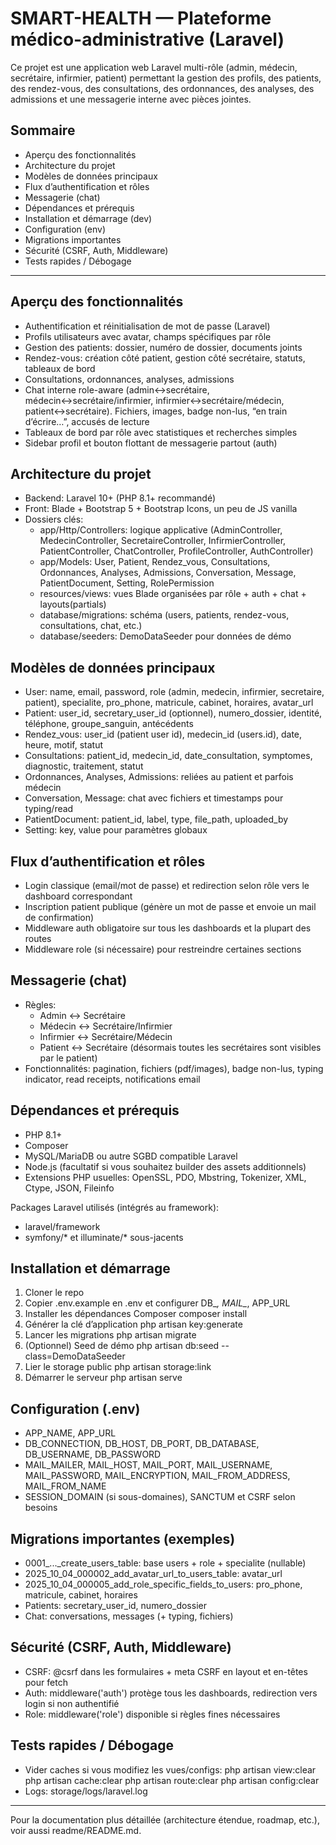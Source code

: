 # SMART-HEALTH — Plateforme médico-administrative (Laravel)

Ce projet est une application web Laravel multi-rôle (admin, médecin, secrétaire, infirmier, patient) permettant la gestion des profils, des patients, des rendez-vous, des consultations, des ordonnances, des analyses, des admissions et une messagerie interne avec pièces jointes.


## Sommaire
- Aperçu des fonctionnalités
- Architecture du projet
- Modèles de données principaux
- Flux d’authentification et rôles
- Messagerie (chat)
- Dépendances et prérequis
- Installation et démarrage (dev)
- Configuration (env)
- Migrations importantes
- Sécurité (CSRF, Auth, Middleware)
- Tests rapides / Débogage

---

## Aperçu des fonctionnalités
- Authentification et réinitialisation de mot de passe (Laravel)
- Profils utilisateurs avec avatar, champs spécifiques par rôle
- Gestion des patients: dossier, numéro de dossier, documents joints
- Rendez-vous: création côté patient, gestion côté secrétaire, statuts, tableaux de bord
- Consultations, ordonnances, analyses, admissions
- Chat interne role-aware (admin↔secrétaire, médecin↔secrétaire/infirmier, infirmier↔secrétaire/médecin, patient↔secrétaire). Fichiers, images, badge non-lus, “en train d’écrire…”, accusés de lecture
- Tableaux de bord par rôle avec statistiques et recherches simples
- Sidebar profil et bouton flottant de messagerie partout (auth)

## Architecture du projet
- Backend: Laravel 10+ (PHP 8.1+ recommandé)
- Front: Blade + Bootstrap 5 + Bootstrap Icons, un peu de JS vanilla
- Dossiers clés:
  - app/Http/Controllers: logique applicative (AdminController, MedecinController, SecretaireController, InfirmierController, PatientController, ChatController, ProfileController, AuthController)
  - app/Models: User, Patient, Rendez_vous, Consultations, Ordonnances, Analyses, Admissions, Conversation, Message, PatientDocument, Setting, RolePermission
  - resources/views: vues Blade organisées par rôle + auth + chat + layouts(partials)
  - database/migrations: schéma (users, patients, rendez-vous, consultations, chat, etc.)
  - database/seeders: DemoDataSeeder pour données de démo

## Modèles de données principaux
- User: name, email, password, role (admin, medecin, infirmier, secretaire, patient), specialite, pro_phone, matricule, cabinet, horaires, avatar_url
- Patient: user_id, secretary_user_id (optionnel), numero_dossier, identité, téléphone, groupe_sanguin, antécédents
- Rendez_vous: user_id (patient user id), medecin_id (users.id), date, heure, motif, statut
- Consultations: patient_id, medecin_id, date_consultation, symptomes, diagnostic, traitement, statut
- Ordonnances, Analyses, Admissions: reliées au patient et parfois médecin
- Conversation, Message: chat avec fichiers et timestamps pour typing/read
- PatientDocument: patient_id, label, type, file_path, uploaded_by
- Setting: key, value pour paramètres globaux

## Flux d’authentification et rôles
- Login classique (email/mot de passe) et redirection selon rôle vers le dashboard correspondant
- Inscription patient publique (génère un mot de passe et envoie un mail de confirmation)
- Middleware auth obligatoire sur tous les dashboards et la plupart des routes
- Middleware role (si nécessaire) pour restreindre certaines sections

## Messagerie (chat)
- Règles:
  - Admin ↔ Secrétaire
  - Médecin ↔ Secrétaire/Infirmier
  - Infirmier ↔ Secrétaire/Médecin
  - Patient ↔ Secrétaire (désormais toutes les secrétaires sont visibles par le patient)
- Fonctionnalités: pagination, fichiers (pdf/images), badge non-lus, typing indicator, read receipts, notifications email

## Dépendances et prérequis
- PHP 8.1+
- Composer
- MySQL/MariaDB ou autre SGBD compatible Laravel
- Node.js (facultatif si vous souhaitez builder des assets additionnels)
- Extensions PHP usuelles: OpenSSL, PDO, Mbstring, Tokenizer, XML, Ctype, JSON, Fileinfo

Packages Laravel utilisés (intégrés au framework):
- laravel/framework
- symfony/* et illuminate/* sous-jacents

## Installation et démarrage
1. Cloner le repo
2. Copier .env.example en .env et configurer DB_*, MAIL_*, APP_URL
3. Installer les dépendances Composer
   composer install
4. Générer la clé d’application
   php artisan key:generate
5. Lancer les migrations
   php artisan migrate
6. (Optionnel) Seed de démo
   php artisan db:seed --class=DemoDataSeeder
7. Lier le storage public
   php artisan storage:link
8. Démarrer le serveur
   php artisan serve

## Configuration (.env)
- APP_NAME, APP_URL
- DB_CONNECTION, DB_HOST, DB_PORT, DB_DATABASE, DB_USERNAME, DB_PASSWORD
- MAIL_MAILER, MAIL_HOST, MAIL_PORT, MAIL_USERNAME, MAIL_PASSWORD, MAIL_ENCRYPTION, MAIL_FROM_ADDRESS, MAIL_FROM_NAME
- SESSION_DOMAIN (si sous-domaines), SANCTUM et CSRF selon besoins

## Migrations importantes (exemples)
- 0001_..._create_users_table: base users + role + specialite (nullable)
- 2025_10_04_000002_add_avatar_url_to_users_table: avatar_url
- 2025_10_04_000005_add_role_specific_fields_to_users: pro_phone, matricule, cabinet, horaires
- Patients: secretary_user_id, numero_dossier
- Chat: conversations, messages (+ typing, fichiers)

## Sécurité (CSRF, Auth, Middleware)
- CSRF: @csrf dans les formulaires + meta CSRF en layout et en-têtes pour fetch
- Auth: middleware('auth') protège tous les dashboards, redirection vers login si non authentifié
- Role: middleware('role') disponible si règles fines nécessaires

## Tests rapides / Débogage
- Vider caches si vous modifiez les vues/configs:
  php artisan view:clear
  php artisan cache:clear
  php artisan route:clear
  php artisan config:clear
- Logs: storage/logs/laravel.log

---

Pour la documentation plus détaillée (architecture étendue, roadmap, etc.), voir aussi readme/README.md.
